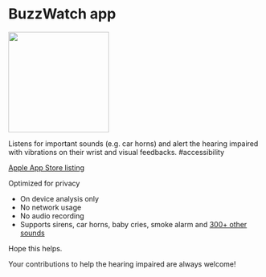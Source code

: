 # BuzzWatch app

<img src="https://user-images.githubusercontent.com/5649557/194424838-e8af1e9b-d09e-4a9e-8a53-566dc6378396.png" height="200">

Listens for important sounds (e.g. car horns) and alert the hearing impaired with vibrations on their wrist and visual feedbacks. #accessibility

<a href="https://apps.apple.com/us/app/buzzwatch/id6443629077">Apple App Store listing</a>

Optimized for privacy

- On device analysis only
- No network usage
- No audio recording
- Supports sirens, car horns, baby cries, smoke alarm and <a href="https://github.com/billylo1/BuzzWatch/blob/main/BuzzWatch2/SupportedSounds.txt">300+ other sounds</a>

Hope this helps.

Your contributions to help the hearing impaired are always welcome!

